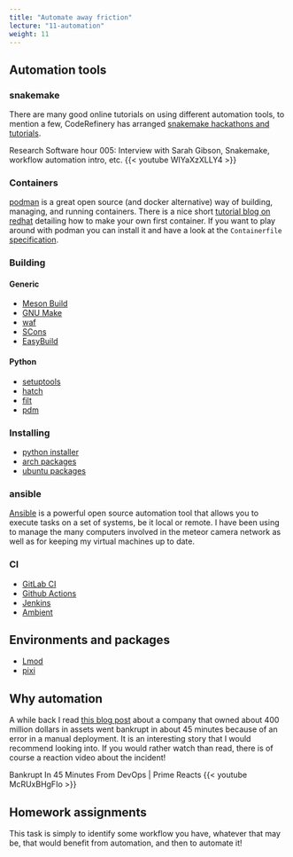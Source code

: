 ```yaml
---
title: "Automate away friction"
lecture: "11-automation"
weight: 11
---
```


## Automation tools

### snakemake

There are many good online tutorials on using different automation tools, to mention a few,
CodeRefinery has arranged [snakemake hackathons and tutorials](https://coderefinery.github.io/snakemake_hackathon/Snakemake_intro/). 

Research Software hour 005: Interview with Sarah Gibson, Snakemake, workflow automation intro, etc.
{{< youtube WIYaXzXLLY4 >}}

### Containers

[podman](https://podman.io/) is a great open source (and docker alternative) way of building,
managing, and running containers. There is a nice short [tutorial blog on
redhat](https://www.redhat.com/en/blog/write-your-first-containerfile-podman) detailing how to make
your own first container. If you want to play around with podman you can install it and have a look
at the `Containerfile`
[specification](https://manpages.ubuntu.com/manpages/jammy/man5/containers-dockerfile.5.html).

### Building

#### Generic

- [Meson Build](https://mesonbuild.com/)
- [GNU Make](https://www.gnu.org/software/make/)
- [waf](https://waf.io/)
- [SCons](https://scons.org/)
- [EasyBuild](https://docs.easybuild.io/)

#### Python

- [setuptools](https://setuptools.pypa.io/en/latest/)
- [hatch](https://hatch.pypa.io/latest/)
- [filt](https://flit.pypa.io/en/stable/)
- [pdm](https://pdm-project.org/en/latest/)

### Installing

- [python installer](https://installer.pypa.io/en/stable/)
- [arch packages](https://wiki.archlinux.org/title/Creating_packages)
- [ubuntu packages](https://canonical-ubuntu-packaging-guide.readthedocs-hosted.com/en/latest/)


### ansible

[Ansible](https://docs.ansible.com/) is a powerful open source automation tool that allows you to
execute tasks on a set of systems, be it local or remote. I have been using to manage the many
computers involved in the meteor camera network as well as for keeping my virtual machines up to
date.

### CI

- [GitLab CI](https://docs.gitlab.com/ci/)
- [Github Actions](https://github.com/features/actions)
- [Jenkins](https://www.jenkins.io/)
- [Ambient](https://ambient.liw.fi/)


## Environments and packages

- [Lmod](https://lmod.readthedocs.io/en/latest/)
- [pixi](https://pixi.sh/dev/)

## Why automation

A while back I read [this blog
post](https://dougseven.com/2014/04/17/knightmare-a-devops-cautionary-tale/) about a company that
owned about 400 million dollars in assets went bankrupt in about 45 minutes because of an error in a
manual deployment. It is an interesting story that I would recommend looking into. If you would
rather watch than read, there is of course a reaction video about the incident!

Bankrupt In 45 Minutes From DevOps | Prime Reacts
{{< youtube McRUxBHgFIo >}}


## Homework assignments

This task is simply to identify some workflow you have, whatever that may be, that would benefit
from automation, and then to automate it!

